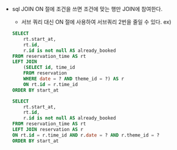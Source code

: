 - sql JOIN ON 절에 조건을 쓰면 조건에 맞는 행만 JOIN에 참여한다.
    - 서브 쿼리 대신 ON 절에 사용하여 서브쿼리 2번을 줄일 수 있다.
    ex) 
    ```sql
    SELECT
        rt.start_at,
        rt.id,
        r.id is not null AS already_booked
    FROM reservation_time AS rt
    LEFT JOIN
        (SELECT id, time_id
        FROM reservation
        WHERE date = ? AND theme_id = ?) AS r
        ON rt.id = r.time_id
    ORDER BY start_at
    ```

    ```sql
    SELECT
        rt.start_at,
        rt.id,
        r.id is not null AS already_booked
    FROM reservation_time AS rt
    LEFT JOIN reservation AS r
    ON rt.id = r.time_id AND r.date = ? AND r.theme_id = ?
    ORDER BY start_at
    ```